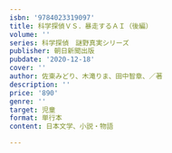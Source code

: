 ```yaml
---
isbn: '9784023319097'
title: 科学探偵ＶＳ．暴走するＡＩ（後編）
volume: ''
series: 科学探偵　謎野真実シリーズ
publisher: 朝日新聞出版
pubdate: '2020-12-18'
cover: ''
author: 佐東みどり、木滝りま、田中智章、／著
description: ''
price: '890'
genre: ''
target: 児童
format: 単行本
content: 日本文学、小説・物語

---
```

